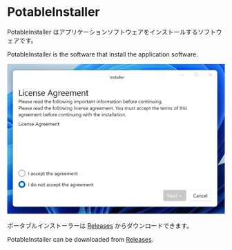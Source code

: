 # PotableInstaller
PotableInstaller はアプリケーションソフトウェアをインストールするソフトウェアです。

PotableInstaller is the software that install the application software.

![PotableInstaller](docs/image.png)

ポータブルインストーラーは [Releases](https://github.com/Himeyama/Installer/releases) からダウンロードできます。

PotableInstaller can be downloaded from [Releases](https://github.com/Himeyama/Installer/releases).
